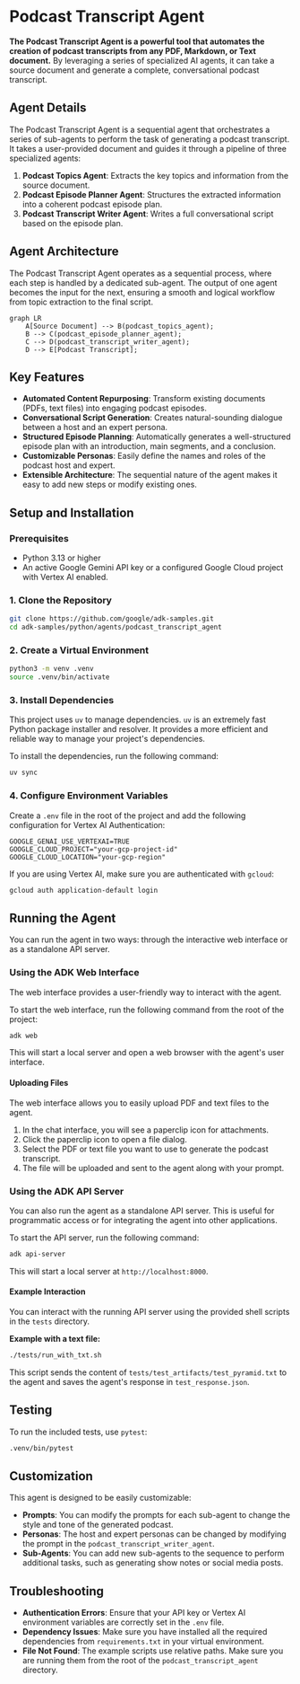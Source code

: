 # Podcast Transcript Agent

**The Podcast Transcript Agent is a powerful tool that automates the creation of podcast transcripts from any PDF, Markdown, or Text document.** By leveraging a series of specialized AI agents, it can take a source document and generate a complete, conversational podcast transcript.

## Agent Details

The Podcast Transcript Agent is a sequential agent that orchestrates a series of sub-agents to perform the task of generating a podcast transcript. It takes a user-provided document and guides it through a pipeline of three specialized agents:

1.  **Podcast Topics Agent**: Extracts the key topics and information from the source document.
2.  **Podcast Episode Planner Agent**: Structures the extracted information into a coherent podcast episode plan.
3.  **Podcast Transcript Writer Agent**: Writes a full conversational script based on the episode plan.

## Agent Architecture

The Podcast Transcript Agent operates as a sequential process, where each step is handled by a dedicated sub-agent. The output of one agent becomes the input for the next, ensuring a smooth and logical workflow from topic extraction to the final script.

```mermaid
graph LR
    A[Source Document] --> B(podcast_topics_agent);
    B --> C(podcast_episode_planner_agent);
    C --> D(podcast_transcript_writer_agent);
    D --> E[Podcast Transcript];
```

## Key Features

*   **Automated Content Repurposing**: Transform existing documents (PDFs, text files) into engaging podcast episodes.
*   **Conversational Script Generation**: Creates natural-sounding dialogue between a host and an expert persona.
*   **Structured Episode Planning**: Automatically generates a well-structured episode plan with an introduction, main segments, and a conclusion.
*   **Customizable Personas**: Easily define the names and roles of the podcast host and expert.
*   **Extensible Architecture**: The sequential nature of the agent makes it easy to add new steps or modify existing ones.

## Setup and Installation

### Prerequisites

*   Python 3.13 or higher
*   An active Google Gemini API key or a configured Google Cloud project with Vertex AI enabled.

### 1. Clone the Repository

```bash
git clone https://github.com/google/adk-samples.git
cd adk-samples/python/agents/podcast_transcript_agent
```

### 2. Create a Virtual Environment

```bash
python3 -m venv .venv
source .venv/bin/activate
```

### 3. Install Dependencies

This project uses `uv` to manage dependencies. `uv` is an extremely fast Python package installer and resolver. It provides a more efficient and reliable way to manage your project's dependencies.

To install the dependencies, run the following command:

```bash
uv sync
```

### 4. Configure Environment Variables

Create a `.env` file in the root of the project and add the following configuration for Vertex AI Authentication:

```
GOOGLE_GENAI_USE_VERTEXAI=TRUE
GOOGLE_CLOUD_PROJECT="your-gcp-project-id"
GOOGLE_CLOUD_LOCATION="your-gcp-region"
```

If you are using Vertex AI, make sure you are authenticated with `gcloud`:

```bash
gcloud auth application-default login
```

## Running the Agent

You can run the agent in two ways: through the interactive web interface or as a standalone API server.

### Using the ADK Web Interface

The web interface provides a user-friendly way to interact with the agent.

To start the web interface, run the following command from the root of the project:

```bash
adk web
```

This will start a local server and open a web browser with the agent's user interface.

#### Uploading Files

The web interface allows you to easily upload PDF and text files to the agent.

1.  In the chat interface, you will see a paperclip icon for attachments.
2.  Click the paperclip icon to open a file dialog.
3.  Select the PDF or text file you want to use to generate the podcast transcript.
4.  The file will be uploaded and sent to the agent along with your prompt.

### Using the ADK API Server

You can also run the agent as a standalone API server. This is useful for programmatic access or for integrating the agent into other applications.

To start the API server, run the following command:

```bash
adk api-server
```

This will start a local server at `http://localhost:8000`.

#### Example Interaction

You can interact with the running API server using the provided shell scripts in the `tests` directory.

**Example with a text file:**

```bash
./tests/run_with_txt.sh
```

This script sends the content of `tests/test_artifacts/test_pyramid.txt` to the agent and saves the agent's response in `test_response.json`.

## Testing

To run the included tests, use `pytest`:

```bash
.venv/bin/pytest
```

## Customization

This agent is designed to be easily customizable:

*   **Prompts**: You can modify the prompts for each sub-agent to change the style and tone of the generated podcast.
*   **Personas**: The host and expert personas can be changed by modifying the prompt in the `podcast_transcript_writer_agent`.
*   **Sub-Agents**: You can add new sub-agents to the sequence to perform additional tasks, such as generating show notes or social media posts.

## Troubleshooting

*   **Authentication Errors**: Ensure that your API key or Vertex AI environment variables are correctly set in the `.env` file.
*   **Dependency Issues**: Make sure you have installed all the required dependencies from `requirements.txt` in your virtual environment.
*   **File Not Found**: The example scripts use relative paths. Make sure you are running them from the root of the `podcast_transcript_agent` directory.
